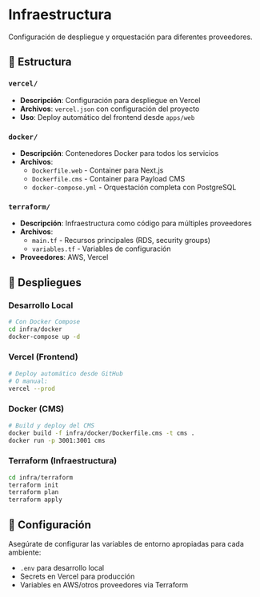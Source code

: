 # Infraestructura

Configuración de despliegue y orquestación para diferentes proveedores.

## 📁 Estructura

### `vercel/`
- **Descripción**: Configuración para despliegue en Vercel
- **Archivos**: `vercel.json` con configuración del proyecto
- **Uso**: Deploy automático del frontend desde `apps/web`

### `docker/`
- **Descripción**: Contenedores Docker para todos los servicios
- **Archivos**: 
  - `Dockerfile.web` - Container para Next.js
  - `Dockerfile.cms` - Container para Payload CMS
  - `docker-compose.yml` - Orquestación completa con PostgreSQL

### `terraform/`
- **Descripción**: Infraestructura como código para múltiples proveedores
- **Archivos**:
  - `main.tf` - Recursos principales (RDS, security groups)
  - `variables.tf` - Variables de configuración
- **Proveedores**: AWS, Vercel

## 🚀 Despliegues

### Desarrollo Local
```bash
# Con Docker Compose
cd infra/docker
docker-compose up -d
```

### Vercel (Frontend)
```bash
# Deploy automático desde GitHub
# O manual:
vercel --prod
```

### Docker (CMS)
```bash
# Build y deploy del CMS
docker build -f infra/docker/Dockerfile.cms -t cms .
docker run -p 3001:3001 cms
```

### Terraform (Infraestructura)
```bash
cd infra/terraform
terraform init
terraform plan
terraform apply
```

## 🔧 Configuración

Asegúrate de configurar las variables de entorno apropiadas para cada ambiente:

- `.env` para desarrollo local
- Secrets en Vercel para producción
- Variables en AWS/otros proveedores via Terraform